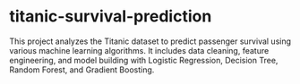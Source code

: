 # titanic-survival-prediction
This project analyzes the Titanic dataset to predict passenger survival using various machine learning algorithms. It includes data cleaning, feature engineering, and model building with Logistic Regression, Decision Tree, Random Forest, and Gradient Boosting.

